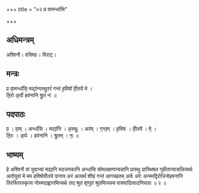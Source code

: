 +++
title = "०२ प्र वामन्धांसि"

+++
## अधिमन्त्रम्
अश्विनौ। वसिष्ठः। विराट्।

## मन्त्रः
प्र वा॒मन्धां॑सि॒ मद्या॑न्यस्थु॒ररं॑ गन्तं ह॒विषो॑ वी॒तये॑ मे ।  
ति॒रो अ॒र्यो हव॑नानि श्रु॒तं नः॑ ॥

## पदपाठः
प्र । वा॒म् । अन्धां॑सि । मद्या॑नि । अ॒स्थुः॒ । अर॑म् । ग॒न्त॒म् । ह॒विषः॑ । वी॒तये॑ । मे॒ ।  
ति॒रः । अ॒र्यः । हव॑नानि । श्रु॒तम् । नः॒ ॥

## भाष्यम्
हे अश्विनौ वां युवाभ्यां मद्यानि मदजनकानि अन्धांसि सोमलक्षणान्यन्नानि प्रास्थुः प्रास्थिषत गृहीतान्यासन्नित्यर्थः अतोयुवां मे मम हविषोवीतये पानाय अरं अत्यर्थं शीघ्रं गन्तं आगच्छतम् अर्यः अरेः अन्स्मद्विरोधिनोहवनानि तिरस्तिरस्कृत्य नोस्मदाह्वानमित्यर्थः तत् श्रुतं शृणुतं श्रुतमित्यस्य वाक्यादित्वादनिघातः ॥ २ ॥